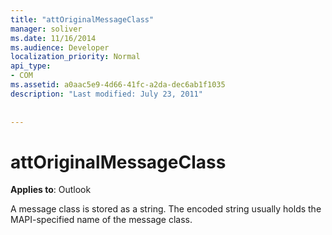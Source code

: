 ```yaml
---
title: "attOriginalMessageClass"
manager: soliver
ms.date: 11/16/2014
ms.audience: Developer
localization_priority: Normal
api_type:
- COM
ms.assetid: a0aac5e9-4d66-41fc-a2da-dec6ab1f1035
description: "Last modified: July 23, 2011"
 
 
---
```


# attOriginalMessageClass

  
  
**Applies to**: Outlook 
  
A message class is stored as a string. The encoded string usually holds the MAPI-specified name of the message class.
  

